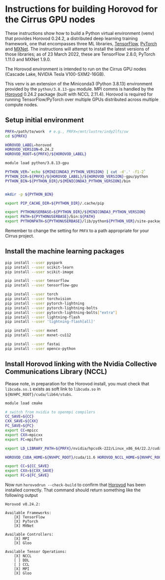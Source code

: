 Instructions for building Horovod for the Cirrus GPU nodes
==========================================================

These instructions show how to build a Python virtual environment (venv) that provides Horovod 0.24.2, a distributed deep learning training framework,
one that encompasses three ML libraries, [TensorFlow](https://www.tensorflow.org/), [PyTorch](https://pytorch.org/) and [MXNet](https://mxnet.apache.org/).
The instructions will attempt to install the latest versions of those libraries; as of 23 March 2022, these are TensorFlow 2.8.0, PyTorch 1.11.0 and MXNet 1.9.0.

The Horovod environment is intended to run on the Cirrus GPU nodes (Cascade Lake, NVIDIA Tesla V100-SXM2-16GB).

This venv is an extension of the Miniconda3 (Python 3.8.13) environment provided by the `python/3.8.13-gpu` module.
MPI comms is handled by the [Horovod](https://horovod.readthedocs.io/en/stable/index.html) 0.24.2 package (built with NCCL 2.11.4).
Horovod is required for running TensorFlow/PyTorch over multiple GPUs distributed across multiple compute nodes.


Setup initial environment
-------------------------

```bash
PRFX=/path/to/work  # e.g., PRFX=/mnt/lustre/indy2lfs/sw
cd ${PRFX}

HOROVOD_LABEL=horovod
HOROVOD_VERSION=0.24.2
HOROVOD_ROOT=${PRFX}/${HOROVOD_LABEL}

module load python/3.8.13-gpu

PYTHON_VER=`echo ${MINICONDA3_PYTHON_VERSION} | cut -d'.' -f1-2`
PYTHON_DIR=${PRFX}/${HOROVOD_LABEL}/${HOROVOD_VERSION}-gpu/python
PYTHON_BIN=${PYTHON_DIR}/${MINICONDA3_PYTHON_VERSION}/bin


mkdir -p ${PYTHON_BIN}

export PIP_CACHE_DIR=${PYTHON_DIR}/.cache/pip

export PYTHONUSERBASE=${PYTHON_DIR}/${MINICONDA3_PYTHON_VERSION}
export PATH=${PYTHONUSERBASE}/bin:${PATH}
export PYTHONPATH=${PYTHONUSERBASE}/lib/python${PYTHON_VER}/site-packages:${PYTHONPATH}
```

Remember to change the setting for `PRFX` to a path appropriate for your Cirrus project.


Install the machine learning packages
-------------------------------------

```bash
pip install --user pyspark
pip install --user scikit-learn
pip install --user scikit-image

pip install --user tensorflow
pip install --user tensorflow-gpu

pip install --user torch
pip install --user torchvision
pip install --user pytorch-lightning
pip install --user pytorch-lightning-bolts
pip install --user pytorch-lightning-bolts["extra"]
pip install --user lightning-flash
pip install --user 'lightning-flash[all]'

pip install --user mxnet
pip install --user mxnet-cu112

pip install --user fastai
pip install --user opencv-python
```


Install Horovod linking with the Nvidia Collective Communications Library (NCCL)
--------------------------------------------------------------------------------

Please note, in preparation for the Horovod install, you must check that `libcuda.so.1`
exists as soft link to `libcuda.so` in `${NVHPC_ROOT}/cuda/lib64/stubs`.

```bash
module load cmake

# switch from nvidia to openmpi compilers
CC_SAVE=${CC}
CXX_SAVE=${CXX}
FC_SAVE=${FC}
export CC=mpicc
export CXX=mpicxx
export FC=mpifort

export LD_LIBRARY_PATH=${PRFX}/nvidia/hpcsdk-222/Linux_x86_64/22.2/cuda/lib64/stubs:${LD_LIBRARY_PATH}

HOROVOD_CUDA_HOME=${NVHPC_ROOT}/cuda/11.6 HOROVOD_NCCL_HOME=${NVHPC_ROOT}/comm_libs/nccl HOROVOD_GPU=CUDA HOROVOD_BUILD_CUDA_CC_LIST=70 HOROVOD_CPU_OPERATIONS=MPI HOROVOD_GPU_OPERATIONS=NCCL HOROVOD_WITH_MPI=1 HOROVOD_WITH_TENSORFLOW=1 HOROVOD_WITH_PYTORCH=1 HOROVOD_WITH_MXNET=1 CUDA_PATH=${NVHPC_ROOT}/cuda/11.6 pip install --user --no-cache-dir horovod[tensorflow,pytorch,mxnet]==${HOROVOD_VERSION}

export CC=${CC_SAVE}
export CXX=${CXX_SAVE}
export FC=${FC_SAVE}
```

Now run `horovodrun --check-build` to confirm that [Horovod](https://horovod.readthedocs.io/en/stable/index.html) has been installed
correctly. That command should return something like the following output

```
Horovod v0.24.2:

Available Frameworks:
    [X] TensorFlow
    [X] PyTorch
    [X] MXNet

Available Controllers:
    [X] MPI
    [X] Gloo

Available Tensor Operations:
    [X] NCCL
    [ ] DDL
    [ ] CCL
    [X] MPI
    [X] Gloo 
```
